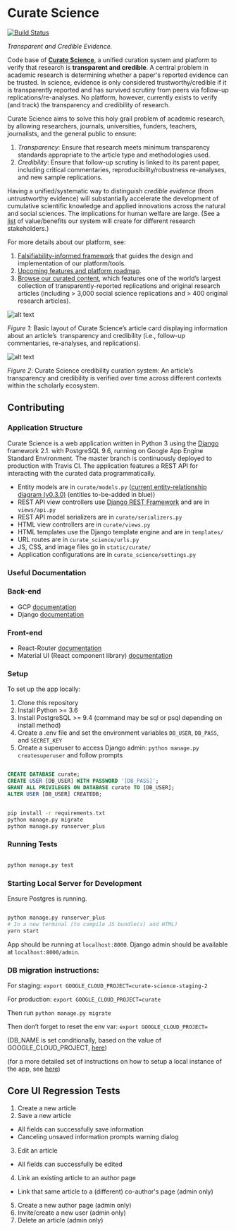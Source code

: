 Curate Science
==============
[![Build Status](https://travis-ci.org/ScienceCommons/curate_science.svg?branch=master)](https://travis-ci.org/ScienceCommons/curate_science)

*Transparent and Credible Evidence.*

Code base of **[Curate Science](https://CurateScience.org)**, a unified curation system and platform to verify that research is **transparent and credible**. A central problem in academic research is determining whether a paper's reported evidence can be trusted. In science, evidence is only considered trustworthy/credible if it is transparently reported and has survived scrutiny from peers via follow-up replications/re-analyses. No platform, however, currently exists to verify (and track) the transparency and credibility of research. 

Curate Science aims to solve this holy grail problem of academic research, by allowing researchers, journals, universities, funders, teachers, journalists, and the general public to ensure:
1.  *Transparency*: Ensure that research meets minimum transparency standards appropriate to the article type and methodologies used.
2.  *Credibility*: Ensure that follow-up scrutiny is linked to its parent paper, including critical commentaries, reproducibility/robustness re-analyses, and new sample replications.

Having a unified/systematic way to distinguish *credible evidence* (from untrustworthy evidence) will substantially accelerate the development of cumulative scientific knowledge and applied innovations across the natural and social sciences. The implications for human welfare are large. (See a [list](https://etiennelebel.com/logos/value-created-for-stakeholders.png) of value/benefits our system will create for different research stakeholders.)

For more details about our platform, see:
1.	[Falsifiability-informed framework](https://etiennelebel.com/documents/lebeletal(2018,ampss)a-unified-framework-to-quantify-the-credibility-of-scientific-findings.pdf) that guides the design and implementation of our platform/tools.
2.	[Upcoming features and platform roadmap](https://github.com/ScienceCommons/curate_science/issues/52).
3.  [Browse our curated content](https://curatescience.org/app/), which features one of the world’s largest collection of transparently-reported replications and original research articles (including > 3,000 social science replications and > 400 original research articles).


![alt text](https://user-images.githubusercontent.com/4512335/70174268-8c257700-16a2-11ea-90a2-13ce1dbc9439.png)

*Figure 1*: Basic layout of Curate Science’s article card displaying information about an article’s 
transparency and credibility (i.e., follow-up commentaries, re-analyses, and replications).

![alt text](https://user-images.githubusercontent.com/4512335/70171251-554c6280-169c-11ea-843f-d98b2a9f3ae4.png)

*Figure 2*: Curate Science credibility curation system: An article’s transparency and credibility is verified over time across different contexts within the scholarly ecosystem. 

## Contributing

### Application Structure

Curate Science is a web application written in Python 3 using the [Django](https://www.djangoproject.com/) framework 2.1. with PostgreSQL 9.6, running on Google App Engine Standard Environment. The master branch is continuously deployed to production with Travis CI. The application features a REST API for interacting with the curated data programmatically.

* Entity models are in `curate/models.py` ([current entity-relationship diagram (v0.3.0)](https://etiennelebel.com/logos/curatescience_datamodel_v0.3.0.png) (entities to-be-added in blue))
* REST API view controllers use [Django REST Framework](http://django-rest-framework.org/) and are in `views/api.py`
* REST API model serializers are in `curate/serializers.py`
* HTML view controllers are in `curate/views.py`
* HTML templates use the Django template engine and are in `templates/`
* URL routes are in `curate_science/urls.py`
* JS, CSS, and image files go in `static/curate/`
* Application configurations are in `curate_science/settings.py`

### Useful Documentation

### Back-end

* GCP [documentation](https://cloud.google.com/appengine/docs/python/)
* Django [documentation](https://docs.djangoproject.com/en/2.1/)

### Front-end

* React-Router [documentation](https://reacttraining.com/react-router/web/guides/quick-start)
* Material UI (React component library) [documentation](https://material-ui.com/)

### Setup

To set up the app locally:

1. Clone this repository
2. Install Python >= 3.6
3. Install PostgreSQL >= 9.4 (command may be sql or psql depending on install method)
4. Create a .env file and set the environment variables `DB_USER`, `DB_PASS`, and `SECRET_KEY`
5. Create a superuser to access Django admin: `python manage.py createsuperuser` and follow prompts

```sql

CREATE DATABASE curate;
CREATE USER [DB_USER] WITH PASSWORD '[DB_PASS]';
GRANT ALL PRIVILEGES ON DATABASE curate TO [DB_USER];
ALTER USER [DB_USER] CREATEDB;

```

```bash

pip install -r requirements.txt
python manage.py migrate
python manage.py runserver_plus

```

### Running Tests

```bash

python manage.py test

```

### Starting Local Server for Development

Ensure Postgres is running.

```bash

python manage.py runserver_plus
# In a new terminal (to compile JS bundle(s) and HTML)
yarn start
```

App should be running at `localhost:8000`.
Django admin should be available at `localhost:8000/admin`.


### DB migration instructions:
For staging:  `export GOOGLE_CLOUD_PROJECT=curate-science-staging-2`

For production: `export GOOGLE_CLOUD_PROJECT=curate`

Then run `python manage.py migrate`

Then don’t forget to reset the env var: `export GOOGLE_CLOUD_PROJECT=`

(DB_NAME is set conditionally, based on the value of GOOGLE_CLOUD_PROJECT, [here]( https://github.com/ScienceCommons/curate_science/blob/177da9bba83b0eea75086749d883acd2c9c39b48/curate_science/settings.py#L31))

(for a more detailed set of instructions on how to setup a local instance of the app, see [here](https://github.com/ScienceCommons/curate_science/issues/76))

## Core UI Regression Tests

1. Create a new article
2. Save a new article
  - All fields can successfully save information
  - Canceling unsaved information prompts warning dialog
3. Edit an article
  - All fields can successfully be edited
4. Link an existing article to an author page
  - Link that same article to a (different) co-author's page (admin only)
5. Create a new author page (admin only)
6. Invite/create a new user (admin only)
7. Delete an article (admin only)
